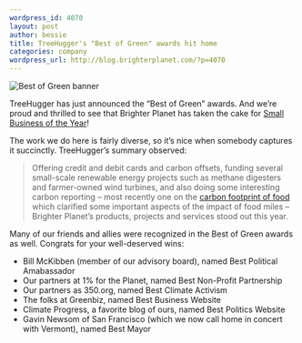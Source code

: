 ```yaml
--- 
wordpress_id: 4070
layout: post
author: bessie
title: TreeHugger's "Best of Green" awards hit home
categories: company
wordpress_url: http://blog.brighterplanet.com/?p=4070
---
```

![Best of Green banner](http://farm5.static.flickr.com/4023/4506335612_035a37f224.jpg)

TreeHugger has just announced the “Best of Green” awards. And we’re proud and thrilled to see that Brighter Planet has taken the cake for [Small Business of the Year](http://www.treehugger.com/galleries/2010/04/best-of-green-2010-business-politics.php?page=10)!

The work we do here is fairly diverse, so it’s nice when somebody captures it succinctly. TreeHugger’s summary observed:

> Offering credit and debit cards and carbon offsets, funding several small-scale renewable energy projects such as methane digesters and farmer-owned wind turbines, and also doing some interesting carbon reporting – most recently one on the [carbon footprint of food](http://attachments.brighterplanet.com/press_items/local_copies/52/original/carbon_foodprint_wp.pdf?1264533289)  which clarified some important aspects of the impact of food miles – Brighter Planet’s products, projects and services stood out this year.

Many of our friends and allies were recognized in the Best of Green awards as well. Congrats for your well-deserved wins:

* Bill McKibben (member of our advisory board), named Best Political Amabassador
* Our partners at 1% for the Planet, named Best Non-Profit Partnership
* Our partners as 350.org, named Best Climate Activism
* The folks at Greenbiz, named Best Business Website
* Climate Progress, a favorite blog of ours, named Best Politics Website
* Gavin Newsom of San Francisco (which we now call home in concert with Vermont), named Best Mayor